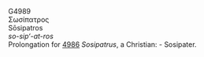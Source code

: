 G4989  
Σωσίπατρος  
Sōsipatros  
*so-sip‘-at-ros*  
Prolongation for [4986](g4986) *Sosipatrus*, a Christian: - Sosipater.  

